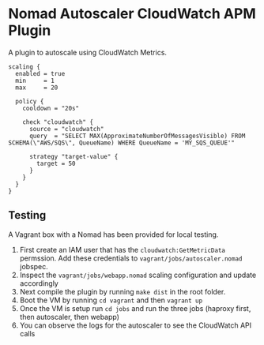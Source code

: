 # Nomad Autoscaler CloudWatch APM Plugin

A plugin to autoscale using CloudWatch Metrics.

```
scaling {
  enabled = true
  min     = 1
  max     = 20

  policy {
    cooldown = "20s"

    check "cloudwatch" {
      source = "cloudwatch"
      query  = "SELECT MAX(ApproximateNumberOfMessagesVisible) FROM SCHEMA(\"AWS/SQS\", QueueName) WHERE QueueName = 'MY_SQS_QUEUE'"

      strategy "target-value" {
        target = 50
      }
    }
  }
}
```

## Testing

A Vagrant box with a Nomad has been provided for local testing.

1. First create an IAM user that has the `cloudwatch:GetMetricData` permssion. Add these credentials to `vagrant/jobs/autoscaler.nomad` jobspec.
2. Inspect the `vagrant/jobs/webapp.nomad` scaling configuration and update accordingly
3. Next compile the plugin by running `make dist` in the root folder.
4. Boot the VM by running `cd vagrant` and then `vagrant up`
5. Once the VM is setup run `cd jobs` and run the three jobs (haproxy first, then autoscaler, then webapp)
6. You can observe the logs for the autoscaler to see the CloudWatch API calls
